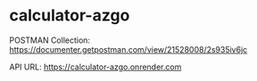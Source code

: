 # calculator-azgo

POSTMAN Collection: https://documenter.getpostman.com/view/21528008/2s935iv6jc

API URL: https://calculator-azgo.onrender.com
